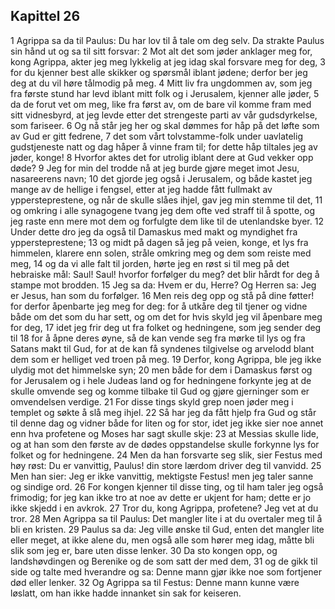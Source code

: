 ## Kapittel 26

1 Agrippa sa da til Paulus: Du har lov til å tale om deg selv. Da strakte Paulus sin hånd ut og sa til sitt forsvar:
2 Mot alt det som jøder anklager meg for, kong Agrippa, akter jeg meg lykkelig at jeg idag skal forsvare meg for deg,
3 for du kjenner best alle skikker og spørsmål iblant jødene; derfor ber jeg deg at du vil høre tålmodig på meg.
4 Mitt liv fra ungdommen av, som jeg fra første stund har levd iblant mitt folk og i Jerusalem, kjenner alle jøder,
5 da de forut vet om meg, like fra først av, om de bare vil komme fram med sitt vidnesbyrd, at jeg levde etter det strengeste parti av vår gudsdyrkelse, som fariseer.
6 Og nå står jeg her og skal dømmes for håp på det løfte som av Gud er gitt fedrene,
7 det som vårt tolvstamme-folk under uavlatelig gudstjeneste natt og dag håper å vinne fram til; for dette håp tiltales jeg av jøder, konge!
8 Hvorfor aktes det for utrolig iblant dere at Gud vekker opp døde?
9 Jeg for min del trodde nå at jeg burde gjøre meget imot Jesu, nasareerens navn;
10 det gjorde jeg også i Jerusalem, og både kastet jeg mange av de hellige i fengsel, etter at jeg hadde fått fullmakt av yppersteprestene, og når de skulle slåes ihjel, gav jeg min stemme til det,
11 og omkring i alle synagogene tvang jeg dem ofte ved straff til å spotte, og jeg raste enn mere mot dem og forfulgte dem like til de utenlandske byer.
12 Under dette dro jeg da også til Damaskus med makt og myndighet fra yppersteprestene;
13 og midt på dagen så jeg på veien, konge, et lys fra himmelen, klarere enn solen, stråle omkring meg og dem som reiste med meg,
14 og da vi alle falt til jorden, hørte jeg en røst si til meg på det hebraiske mål: Saul! Saul! hvorfor forfølger du meg? det blir hårdt for deg å stampe mot brodden.
15 Jeg sa da: Hvem er du, Herre? Og Herren sa: Jeg er Jesus, han som du forfølger.
16 Men reis deg opp og stå på dine føtter! for derfor åpenbarte jeg meg for deg: for å utkåre deg til tjener og vidne både om det som du har sett, og om det for hvis skyld jeg vil åpenbare meg for deg,
17 idet jeg frir deg ut fra folket og hedningene, som jeg sender deg til
18 for å åpne deres øyne, så de kan vende seg fra mørke til lys og fra Satans makt til Gud, for at de kan få syndenes tilgivelse og arvelodd blant dem som er helliget ved troen på meg.
19 Derfor, kong Agrippa, ble jeg ikke ulydig mot det himmelske syn;
20 men både for dem i Damaskus først og for Jerusalem og i hele Judeas land og for hedningene forkynte jeg at de skulle omvende seg og komme tilbake til Gud og gjøre gjerninger som er omvendelsen verdige.
21 For disse tings skyld grep noen jøder meg i templet og søkte å slå meg ihjel.
22 Så har jeg da fått hjelp fra Gud og står til denne dag og vidner både for liten og for stor, idet jeg ikke sier noe annet enn hva profetene og Moses har sagt skulle skje:
23 at Messias skulle lide, og at han som den første av de dødes oppstandelse skulle forkynne lys for folket og for hedningene.
24 Men da han forsvarte seg slik, sier Festus med høy røst: Du er vanvittig, Paulus! din store lærdom driver deg til vanvidd.
25 Men han sier: Jeg er ikke vanvittig, mektigste Festus! men jeg taler sanne og sindige ord.
26 For kongen kjenner til disse ting, og til ham taler jeg også frimodig; for jeg kan ikke tro at noe av dette er ukjent for ham; dette er jo ikke skjedd i en avkrok.
27 Tror du, kong Agrippa, profetene? Jeg vet at du tror.
28 Men Agrippa sa til Paulus: Det mangler lite i at du overtaler meg til å bli en kristen.
29 Paulus sa da: Jeg ville ønske til Gud, enten det mangler lite eller meget, at ikke alene du, men også alle som hører meg idag, måtte bli slik som jeg er, bare uten disse lenker.
30 Da sto kongen opp, og landshøvdingen og Berenike og de som satt der med dem,
31 og de gikk til side og talte med hverandre og sa: Denne mann gjør ikke noe som fortjener død eller lenker.
32 Og Agrippa sa til Festus: Denne mann kunne være løslatt, om han ikke hadde innanket sin sak for keiseren.
